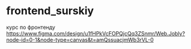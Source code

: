 # frontend_surskiy
курс по фронтенду
https://www.figma.com/design/u1fHPkVcFOPQjcQq3ZSnmr/Web.Jobly?node-id=0-1&node-type=canvas&t=amQssuacjmWb3rVL-0